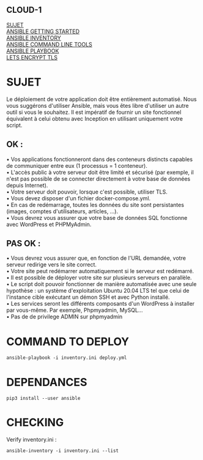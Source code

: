## CLOUD-1 

[SUJET](https://cdn.intra.42.fr/pdf/pdf/84883/en.subject.pdf)  
[ANSIBLE GETTING STARTED](https://docs.ansible.com/ansible/latest/getting_started/index.html)  
[ANSIBLE INVENTORY](https://docs.ansible.com/ansible/latest/inventory_guide/index.html)  
[ANSIBLE COMMAND LINE TOOLS](https://docs.ansible.com/ansible/latest/command_guide/index.html)  
[ANSIBLE PLAYBOOK](https://docs.ansible.com/ansible/latest/playbook_guide/index.html)  
[LETS ENCRYPT TLS](https://letsencrypt.org/fr/)  

# SUJET

Le déploiement de votre application doit être entièrement automatisé. Nous vous suggérons d'utiliser Ansible, mais vous êtes libre d'utiliser un autre outil si vous le souhaitez. Il est impératif de fournir un site fonctionnel équivalent à celui obtenu avec Inception en utilisant uniquement votre script.

## OK :
• Vos applications fonctionneront dans des conteneurs distincts capables de communiquer entre eux (1 processus = 1 conteneur).  
• L'accès public à votre serveur doit être limité et sécurisé (par exemple, il n'est pas possible de se connecter directement à votre base de données depuis Internet).  
• Votre serveur doit pouvoir, lorsque c'est possible, utiliser TLS.  
• Vous devez disposer d'un fichier docker-compose.yml.  
• En cas de redémarrage, toutes les données du site sont persistantes (images, comptes d'utilisateurs, articles, ...).  
• Vous devrez vous assurer que votre base de données SQL fonctionne avec WordPress et PHPMyAdmin.  


## PAS OK :
• Vous devrez vous assurer que, en fonction de l'URL demandée, votre serveur redirige vers le site correct.  
• Votre site peut redémarrer automatiquement si le serveur est redémarré.  
• Il est possible de déployer votre site sur plusieurs serveurs en parallèle.  
• Le script doit pouvoir fonctionner de manière automatisée avec une seule hypothèse : un système d'exploitation Ubuntu 20.04 LTS tel que celui de l'instance cible exécutant un démon SSH et avec Python installé.  
• Les services seront les différents composants d'un WordPress à installer par vous-même. Par exemple, Phpmyadmin, MySQL...  
• Pas de de privilege ADMIN sur phpmyadmin  


# COMMAND TO DEPLOY

	ansible-playbook -i inventory.ini deploy.yml

# DEPENDANCES

	pip3 install --user ansible  

# CHECKING

Verify inventory.ini :

	ansible-inventory -i inventory.ini --list